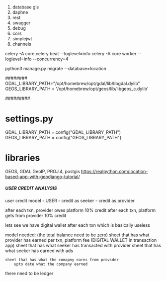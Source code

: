#####
1. database gis
2. daphne
3. rest
4. swagger
5. debug
6. cors
7. simplejwt
8. channels


celery -A core.celery beat --loglevel=info
celery -A core worker --loglevel=info
--concurrency=4


python3 manage.py migrate --database=location


########
GDAL_LIBRARY_PATH="/opt/homebrew/opt/gdal/lib/libgdal.dylib"
GEOS_LIBRARY_PATH = '/opt/homebrew/opt/geos/lib/libgeos_c.dylib'

#########
# settings.py

GDAL_LIBRARY_PATH = config("GDAL_LIBRARY_PATH")
GEOS_LIBRARY_PATH = config("GEOS_LIBRARY_PATH")

#####
# libraries
GEOS, GDAL GeoIP, PROJ.4, postgis
https://realpython.com/location-based-app-with-geodjango-tutorial/




##### USER CREDIT ANALYSIS
user credit model 
    -  USER
    - credit as seeker
    - credit as provider

after each txn, provider owes platform 10% credit
after each txn, platform gets from provider 10% credit

lets see
we have digital wallet after each txn
which is basically useless

model needed: (the total balance need to be zero)
    sheet that has what provider has earned per txn, platform fee (DIGITAL WALLET in transaction app)
    sheet that has what seeker has transacted with provider
    sheet that has what seeker has earned with ads

    sheet that has what the comapny earns from provider
        upto date what the company earned
        
there need to be 
    ledger




